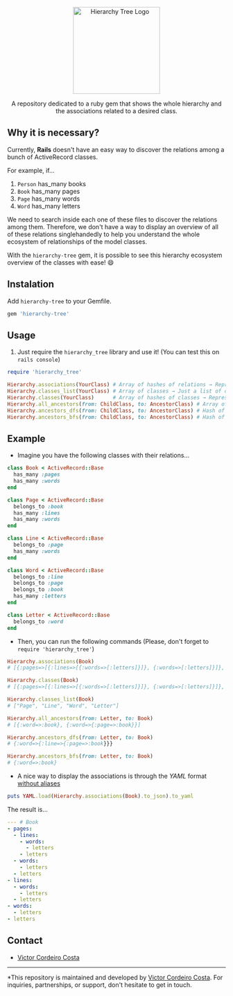 <p align="center">
  <img src="https://i.imgur.com/gQlXIBG.png" alt="Hierarchy Tree Logo" width="200" height="200"/>
</p>

<p align="center">
A repository dedicated to a ruby gem that shows the whole hierarchy and the associations related to a desired class.
</p>

## Why it is necessary?

Currently, **Rails** doesn't have an easy way to discover the relations among a bunch of ActiveRecord classes.

For example, if...
1. `Person` has_many books
2. `Book` has_many pages
3. `Page` has_many words
4. `Word` has_many letters

We need to search inside each one of these files to discover the relations among them. Therefore, we don't have a way to display an overview of all of these relations singlehandedly to help you understand the whole ecosystem of relationships of the model classes.

With the `hierarchy-tree` gem, it is possible to see this hierarchy ecosystem overview of the classes with ease! :smile:

## Instalation

Add `hierarchy-tree` to your Gemfile.

```rb
gem 'hierarchy-tree'
```

## Usage

1. Just require the `hierarchy_tree` library and use it! (You can test this on `rails console`)

```rb
require 'hierarchy_tree'

Hierarchy.associations(YourClass) # Array of hashes of relations → Representing the hierarchy symbolized relations
Hierarchy.classes_list(YourClass) # Array of classes → Just a list of descendant classes, without representing the relations
Hierarchy.classes(YourClass)      # Array of hashes of classes → Representing the hierarchy of relations as stringified classes instead of symbolized relations
Hierarchy.all_ancestors(from: ChildClass, to: AncestorClass) # Array of relations → Representing all the possible paths starting from the ChildClass until it reaches AncestorClass
Hierarchy.ancestors_dfs(from: ChildClass, to: AncestorClass) # Hash of relations → Representing the ancestors hierarchy starting from the ChildClass until it reaches AncestorClass searching by Depth First Search
Hierarchy.ancestors_bfs(from: ChildClass, to: AncestorClass) # Hash of relations → Representing the ancestors hierarchy starting from the ChildClass until it reaches AncestorClass searching by Breadth First Search
```

## Example

* Imagine you have the following classes with their relations...

```rb
class Book < ActiveRecord::Base
  has_many :pages
  has_many :words
end

class Page < ActiveRecord::Base
  belongs_to :book
  has_many :lines
  has_many :words
end

class Line < ActiveRecord::Base
  belongs_to :page
  has_many :words
end

class Word < ActiveRecord::Base
  belongs_to :line
  belongs_to :page
  belongs_to :book
  has_many :letters
end

class Letter < ActiveRecord::Base
  belongs_to :word
end
```

* Then, you can run the following commands (Please, don't forget to `require 'hierarchy_tree'`)

```rb
Hierarchy.associations(Book)
# [{:pages=>[{:lines=>[{:words=>[:letters]}]}, {:words=>[:letters]}]}, {:words=>[:letters]}]

Hierarchy.classes(Book)
# [{:pages=>[{:lines=>[{:words=>[:letters]}]}, {:words=>[:letters]}]}, {:words=>[:letters]}]

Hierarchy.classes_list(Book)
# ["Page", "Line", "Word", "Letter"]

Hierarchy.all_ancestors(from: Letter, to: Book)
# [{:word=>:book}, {:word=>{:page=>:book}}]

Hierarchy.ancestors_dfs(from: Letter, to: Book)
# {:word=>{:line=>{:page=>:book}}}

Hierarchy.ancestors_bfs(from: Letter, to: Book)
# {:word=>:book}
```

* A nice way to display the associations is through the *YAML* format [without aliases](https://stackoverflow.com/questions/3981128/ruby-yaml-write-without-aliases/3990318)

```rb
puts YAML.load(Hierarchy.associations(Book).to_json).to_yaml
```

The result is...

```yml
--- # Book
- pages:
  - lines:
    - words:
      - letters
    - letters
  - words:
    - letters
  - letters
- lines:
  - words:
    - letters
  - letters
- words:
  - letters
- letters
```

## Contact

* [Victor Cordeiro Costa](https://www.linkedin.com/in/victor-costa-0bba7197/)

---

*This repository is maintained and developed by [Victor Cordeiro Costa](https://www.linkedin.com/in/victor-costa-0bba7197/). For inquiries, partnerships, or support, don't hesitate to get in touch.
